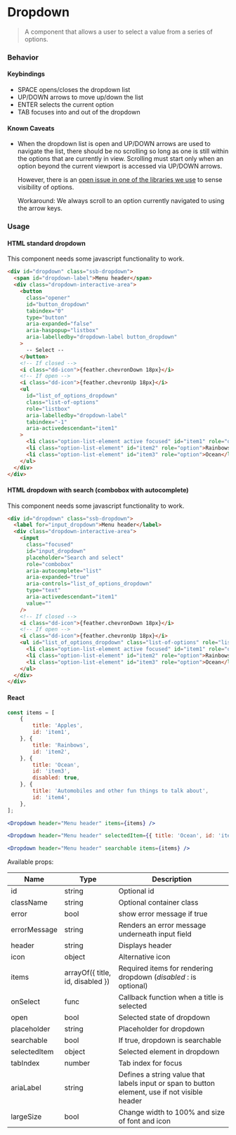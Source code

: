 # Dropdown

> A component that allows a user to select a value from a series of options.

### Behavior

#### Keybindings

- SPACE opens/closes the dropdown list
- UP/DOWN arrows to move up/down the list
- ENTER selects the current option
- TAB focuses into and out of the dropdown

#### Known Caveats

- When the dropdown list is open and UP/DOWN arrows are used to navigate the list, there should be no scrolling so
  long as one is still within the options that are currently in view. Scrolling must start only when an option beyond
  the current viewport is accessed via UP/DOWN arrows.

  However, there is an [open issue in one of the libraries we use](https://github.com/joshwnj/react-visibility-sensor/pull/87)
  to sense visibility of options.

  Workaround: We always scroll to an option currently navigated to using the arrow keys.

### Usage

#### HTML standard dropdown

This component needs some javascript functionality to work.

```html
<div id="dropdown" class="ssb-dropdown">
  <span id="dropdown-label">Menu header</span>
  <div class="dropdown-interactive-area">
    <button
      class="opener"
      id="button_dropdown"
      tabindex="0"
      type="button"
      aria-expanded="false"
      aria-haspopup="listbox"
      aria-labelledby="dropdown-label button_dropdown"
    >
      -- Select --
    </button>
    <!-- If closed -->
    <i class="dd-icon">{feather.chevronDown 18px}</i>
    <!-- If open -->
    <i class="dd-icon">{feather.chevronUp 18px}</i>
    <ul
      id="list_of_options_dropdown"
      class="list-of-options"
      role="listbox"
      aria-labelledby="dropdown-label"
      tabindex="-1"
      aria-activedescendant="item1"
    >
      <li class="option-list-element active focused" id="item1" role="option" aria-selected="true">Apples</li>
      <li class="option-list-element" id="item2" role="option">Rainbows</li>
      <li class="option-list-element" id="item3" role="option">Ocean</li>
    </ul>
  </div>
</div>
```

#### HTML dropdown with search (combobox with autocomplete)

This component needs some javascript functionality to work.

```html
<div id="dropdown" class="ssb-dropdown">
  <label for="input_dropdown">Menu header</label>
  <div class="dropdown-interactive-area">
    <input
      class="focused"
      id="input_dropdown"
      placeholder="Search and select"
      role="combobox"
      aria-autocomplete="list"
      aria-expanded="true"
      aria-controls="list_of_options_dropdown"
      type="text"
      aria-activedescendant="item1"
      value=""
    />
    <!-- If closed -->
    <i class="dd-icon">{feather.chevronDown 18px}</i>
    <!-- If open -->
    <i class="dd-icon">{feather.chevronUp 18px}</i>
    <ul id="list_of_options_dropdown" class="list-of-options" role="listbox" tabindex="-1">
      <li class="option-list-element active focused" id="item1" role="option" aria-selected="true">Apples</li>
      <li class="option-list-element" id="item2" role="option">Rainbows</li>
      <li class="option-list-element" id="item3" role="option">Ocean</li>
    </ul>
  </div>
</div>
```

#### React

```jsx harmony
const items = [
	{
		title: 'Apples',
		id: 'item1',
	}, {
		title: 'Rainbows',
		id: 'item2',
	}, {
		title: 'Ocean',
		id: 'item3',
        disabled: true,
	}, {
		title: 'Automobiles and other fun things to talk about',
		id: 'item4',
	},
];

<Dropdown header="Menu header" items={items} />

<Dropdown header="Menu header" selectedItem={{ title: 'Ocean', id: 'item3' }} items={items} />

<Dropdown header="Menu header" searchable items={items} />
```

Available props:

| Name         | Type                             | Description                                                                                   |
| ------------ | -------------------------------- | --------------------------------------------------------------------------------------------- |
| id           | string                           | Optional id                                                                                   |
| className    | string                           | Optional container class                                                                      |
| error        | bool                             | show error message if true                                                                    |
| errorMessage | string                           | Renders an error message underneath input field                                               |
| header       | string                           | Displays header                                                                               |
| icon         | object                           | Alternative icon                                                                              |
| items        | arrayOf({ title, id, disabled }) | Required items for rendering dropdown (_disabled_ : is optional)                              |
| onSelect     | func                             | Callback function when a title is selected                                                    |
| open         | bool                             | Selected state of dropdown                                                                    |
| placeholder  | string                           | Placeholder for dropdown                                                                      |
| searchable   | bool                             | If true, dropdown is searchable                                                               |
| selectedItem | object                           | Selected element in dropdown                                                                  |
| tabIndex     | number                           | Tab index for focus                                                                           |
| ariaLabel    | string                           | Defines a string value that labels input or span to button element, use if not visible header |
| largeSize    | bool                             | Change width to 100% and size of font and icon                                                |
